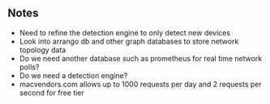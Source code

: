 ## Notes
- Need to refine the detection engine to only detect new devices
- Look into arrango db and other graph databases to store network topology data
- Do we need another database such as prometheus for real time network polls?
- Do we need a detection engine?
- macvendors.com allows up to 1000 requests per day and 2 requests per second for free tier

